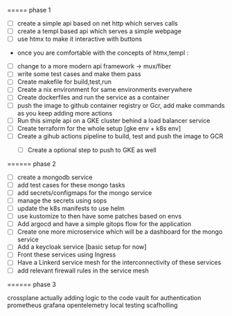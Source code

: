 ===== phase 1
- [ ] create a simple api based on net http which serves calls
- [ ] create a templ based api which serves a simple webpage 
- [ ] use htmx to make it interactive with buttons

- once you are comfortable with the concepts of htmx,templ :
- [ ] change to a more modern api framework -> mux/fiber
- [ ] write some test cases and make them pass
- [ ] Create makefile for build,test,run
- [ ] Create a nix environment for same environments everywhere
- [ ] Create dockerfiles and run the service as a container 
- [ ] push the image to github container registry or Gcr, add make commands as you keep adding more actions
- [ ] Run this simple api on a GKE cluster behind a load balancer service
- [ ] Create terraform for the whole setup [gke env + k8s env]
- [ ] Create a gihub actions pipeline to build, test and push the image to GCR
    - [ ] Create a optional step to push to GKE as well


====== phase 2

- [ ] create a mongodb service
- [ ] add test cases for these mongo tasks
- [ ] add secrets/configmaps for the mongo service 
- [ ] manage the secrets using sops
- [ ] update the k8s manifests to use helm
- [ ] use kustomize to then have some patches based on envs
- [ ] Add argocd and have a simple gitops flow for the application
- [ ] Create one more microservice which will be a dashboard for the mongo service
- [ ] Add a keycloak service  [basic setup for now]
- [ ] Front these services using Ingress
- [ ] Have a Linkerd service mesh for the interconnectivity of these services 
- [ ] add relevant firewall rules in the service mesh

====== phase 3

crossplane
actually adding logic to the code
vault for authentication
prometheus
grafana
opentelemetry
local testing scafholling